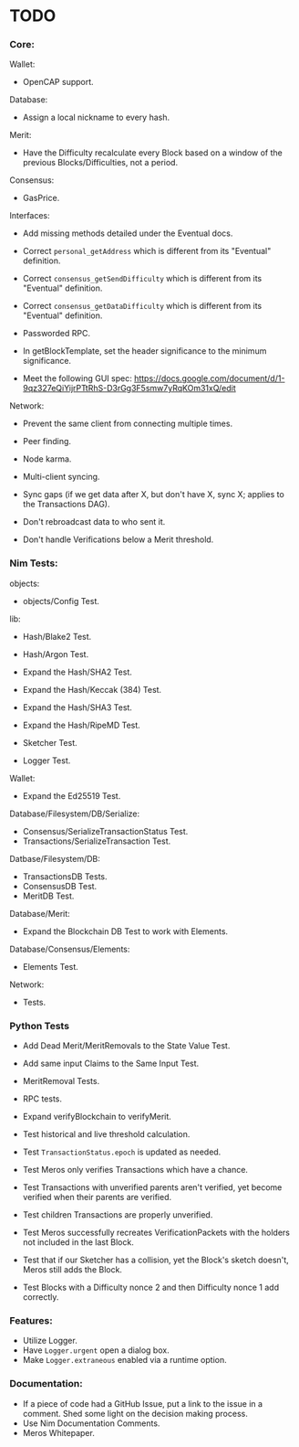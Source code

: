 # TODO

### Core:

Wallet:

- OpenCAP support.

Database:

- Assign a local nickname to every hash.

Merit:

- Have the Difficulty recalculate every Block based on a window of the previous Blocks/Difficulties, not a period.

Consensus:

- GasPrice.

Interfaces:

- Add missing methods detailed under the Eventual docs.
- Correct `personal_getAddress` which is different from its "Eventual" definition.
- Correct `consensus_getSendDifficulty` which is different from its "Eventual" definition.
- Correct `consensus_getDataDifficulty` which is different from its "Eventual" definition.
- Passworded RPC.

- In getBlockTemplate, set the header significance to the minimum significance.

- Meet the following GUI spec: https://docs.google.com/document/d/1-9qz327eQiYijrPTtRhS-D3rGg3F5smw7yRqKOm31xQ/edit

Network:

- Prevent the same client from connecting multiple times.
- Peer finding.
- Node karma.

- Multi-client syncing.
- Sync gaps (if we get data after X, but don't have X, sync X; applies to the Transactions DAG).

- Don't rebroadcast data to who sent it.
- Don't handle Verifications below a Merit threshold.

### Nim Tests:

objects:

- objects/Config Test.

lib:

- Hash/Blake2 Test.
- Hash/Argon Test.

- Expand the Hash/SHA2 Test.
- Expand the Hash/Keccak (384) Test.
- Expand the Hash/SHA3 Test.
- Expand the Hash/RipeMD Test.

- Sketcher Test.
- Logger Test.

Wallet:

- Expand the Ed25519 Test.

Database/Filesystem/DB/Serialize:

- Consensus/SerializeTransactionStatus Test.
- Transactions/SerializeTransaction Test.

Datbase/Filesystem/DB:

- TransactionsDB Tests.
- ConsensusDB Test.
- MeritDB Test.

Database/Merit:

- Expand the Blockchain DB Test to work with Elements.

Database/Consensus/Elements:

- Elements Test.

Network:

- Tests.

### Python Tests

- Add Dead Merit/MeritRemovals to the State Value Test.
- Add same input Claims to the Same Input Test.

- MeritRemoval Tests.
- RPC tests.

- Expand verifyBlockchain to verifyMerit.

- Test historical and live threshold calculation.
- Test `TransactionStatus.epoch` is updated as needed.
- Test Meros only verifies Transactions which have a chance.
- Test Transactions with unverified parents aren't verified, yet become verified when their parents are verified.
- Test children Transactions are properly unverified.
- Test Meros successfully recreates VerificationPackets with the holders not included in the last Block.
- Test that if our Sketcher has a collision, yet the Block's sketch doesn't, Meros still adds the Block.
- Test Blocks with a Difficulty nonce 2 and then Difficulty nonce 1 add correctly.

### Features:

- Utilize Logger.
- Have `Logger.urgent` open a dialog box.
- Make `Logger.extraneous` enabled via a runtime option.

### Documentation:

- If a piece of code had a GitHub Issue, put a link to the issue in a comment. Shed some light on the decision making process.
- Use Nim Documentation Comments.
- Meros Whitepaper.
